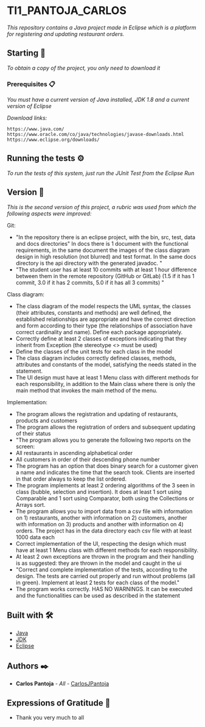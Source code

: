 # TI1_PANTOJA_CARLOS

_This repository contains a Java project made in Eclipse which is a platform for registering and updating restaurant orders._

## Starting 🚀

_To obtain a copy of the project, you only need to download it_

### Prerequisites 📋

_You must have a current version of Java installed, JDK 1.8 and a current version of Eclipse_

_Download links:_

```
https://www.java.com/
https://www.oracle.com/co/java/technologies/javase-downloads.html
https://www.eclipse.org/downloads/
```

## Running the tests ⚙️

_To run the tests of this system, just run the JUnit Test from the Eclipse Run_

## Version 📌

_This is the second version of this project, a rubric was used from which the following aspects were improved:_

Git:
* "In the repository there is an eclipse project, with the bin, src, test, data and docs directories" In docs there is 1 document with the functional requirements, in the same document the images of the class diagram design in high resolution (not blurred) and test format. In the same docs directory is the api directory with the generated javadoc. "
* "The student user has at least 10 commits with at least 1 hour difference between them in the remote repository (GitHub or GitLab) (1.5 if it has 1 commit, 3.0 if it has 2 commits, 5.0 if it has all 3 commits) "

Class diagram:
* The class diagram of the model respects the UML syntax, the classes (their attributes, constants and methods) are well defined, the established relationships are appropriate and have the correct direction and form according to their type (the relationships of association have correct cardinality and name). Define each package appropriately.
* Correctly define at least 2 classes of exceptions indicating that they inherit from Exception (the stereotype <<Exception>> must be used)
* Define the classes of the unit tests for each class in the model
* The class diagram includes correctly defined classes, methods, attributes and constants of the model, satisfying the needs stated in the statement.
* The UI design must have at least 1 Menu class with different methods for each responsibility, in addition to the Main class where there is only the main method that invokes the main method of the menu.

Implementation:
* The program allows the registration and updating of restaurants, products and customers
* The program allows the registration of orders and subsequent updating of their status
* "The program allows you to generate the following two reports on the screen:
* All restaurants in ascending alphabetical order
* All customers in order of their descending phone number
* The program has an option that does binary search for a customer given a name and indicates the time that the search took. Clients are inserted in that order always to keep the list ordered.
* The program implements at least 2 ordering algorithms of the 3 seen in class (bubble, selection and insertion). It does at least 1 sort using Comparable and 1 sort using Comparator, both using the Collections or Arrays sort.
* The program allows you to import data from a csv file with information on 1) restaurants, another with information on 2) customers, another with information on 3) products and another with information on 4) orders. The project has in the data directory each csv file with at least 1000 data each
* Correct implementation of the UI, respecting the design which must have at least 1 Menu class with different methods for each responsibility.
* At least 2 own exceptions are thrown in the program and their handling is as suggested: they are thrown in the model and caught in the ui
* "Correct and complete implementation of the tests, according to the design. The tests are carried out properly and run without problems (all in green). Implement at least 2 tests for each class of the model."
* The program works correctly. HAS NO WARNINGS. It can be executed and the functionalities can be used as described in the statement

## Built with 🛠️

* [Java](https://www.java.com/)
* [JDK](https://www.oracle.com/co/java/technologies/javase-downloads.html)
* [Eclipse](https://www.eclipse.org/downloads/)

## Authors ✒️

* **Carlos Pantoja** - *All* - [CarlosJPantoja](https://github.com/CarlosJPantoja)

## Expressions of Gratitude 🎁

* Thank you very much to all

